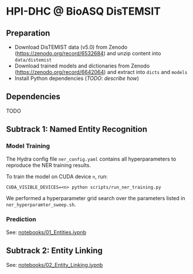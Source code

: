 # HPI-DHC @ BioASQ DisTEMSIT

## Preparation

- Download DisTEMIST data (v5.0) from Zenodo (https://zenodo.org/record/6532684) and unzip content into `data/distemist`
- Download trained models and dictionaries from Zenodo (https://zenodo.org/record/6642064) and extract into `dicts` and `models`
- Install Python dependencies (*TODO: describe how*)


## Dependencies

TODO

## Subtrack 1: Named Entity Recognition

### Model Training

The Hydra config file `ner_config.yaml` contains all hyperparameters to reproduce the NER training results.

To train the model on CUDA device `n`, run:

`CUDA_VISIBLE_DEVICES=<n> python scripts/run_ner_training.py`

We performed a hyperparameter grid search over the parameters listed in `ner_hyperparamter_sweep.sh`. 

### Prediction

See: [notebooks/01_Entities.iypnb](`notebooks/01_Entities.iypnb`)

## Subtrack 2: Entity Linking

See: [notebooks/02_Entity_Linking.iypnb](`notebooks/02_Entity_Linking.iypnb`)